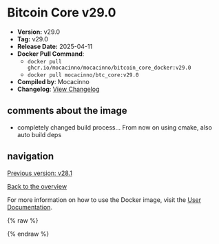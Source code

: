 # Bitcoin Core v29.0

- **Version:** v29.0
- **Tag:** v29.0
- **Release Date:** 2025-04-11
- **Docker Pull Command**:
  - `docker pull ghcr.io/mocacinno/mocacinno/bitcoin_core_docker:v29.0`
  - `docker pull mocacinno/btc_core:v29.0`
- **Compiled by**: Mocacinno
- **Changelog**: [View Changelog](https://github.com/bitcoin/bitcoin/blob/v29.0/doc/release-notes.md)

## comments about the image

- completely changed build process... From now on using cmake, also auto build deps

## navigation

[Previous version: v28.1](./v28.1.md)

[Back to the overview](./Readme.md)

For more information on how to use the Docker image, visit the [User Documentation](../userdocs/Readme.md).

<!-- Google tag (gtag.js) -->
{% raw %}
<script async src="https://www.googletagmanager.com/gtag/js?id=G-BPC6NC6FF9"></script>
<script>
  window.dataLayer = window.dataLayer || [];
  function gtag(){dataLayer.push(arguments);}
  gtag('js', new Date());
  gtag('config', 'G-BPC6NC6FF9');
</script>
{% endraw %}
